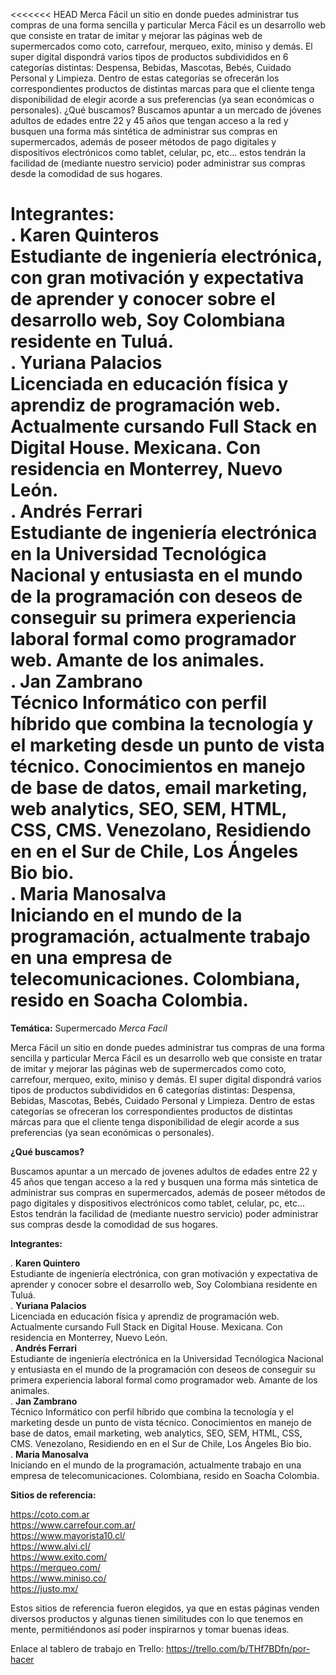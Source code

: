 <<<<<<< HEAD
Merca Fácil un sitio en donde puedes administrar tus compras de una forma sencilla y particular
Merca Fácil es un desarrollo web que consiste en tratar de imitar y mejorar las páginas web de supermercados como coto, carrefour, merqueo, exito, miniso y demás. El super digital dispondrá varios tipos de productos subdivididos  en 6 categorías distintas: Despensa, Bebidas, Mascotas, Bebés, Cuidado Personal y Limpieza. Dentro de estas categorías se ofrecerán los correspondientes productos de distintas marcas para que el cliente tenga disponibilidad de elegir acorde a sus preferencias (ya sean económicas o personales).
¿Qué buscamos?
Buscamos apuntar a un mercado de jóvenes adultos de edades entre 22 y 45 años que tengan acceso a la red
y busquen una forma más sintética de administrar sus compras en supermercados, además de poseer métodos de pago digitales y dispositivos electrónicos como tablet, celular, pc, etc... estos tendrán la facilidad de (mediante nuestro servicio) poder administrar sus compras desde la comodidad de sus hogares.

Integrantes: <br />
. Karen Quinteros<br />
Estudiante de ingeniería electrónica, con gran motivación y expectativa de aprender y conocer sobre el desarrollo web, Soy Colombiana residente en Tuluá.<br />
. Yuriana Palacios<br />
Licenciada en educación física y aprendiz de programación web. Actualmente cursando Full Stack en Digital House. Mexicana. Con residencia en Monterrey, Nuevo León.<br />
. Andrés Ferrari<br />
Estudiante de ingeniería electrónica en la Universidad Tecnológica Nacional y entusiasta en el mundo de la programación con deseos de conseguir su primera experiencia laboral formal como programador web. Amante de los animales.<br />
. Jan Zambrano<br />
Técnico Informático con perfil híbrido que combina la tecnología y el marketing desde un punto de vista técnico. Conocimientos en manejo de base de datos, email marketing, web analytics, SEO, SEM, HTML, CSS, CMS. Venezolano, Residiendo en en el Sur de Chile, Los Ángeles Bio bio. <br />
. Maria Manosalva<br />
Iniciando en el mundo de la programación, actualmente trabajo en una empresa de telecomunicaciones. Colombiana, resido en Soacha Colombia.<br />
=======
<strong>Temática:</strong> Supermercado <em>Merca Facíl</em>

Merca Fácil un sitio en donde puedes administrar tus compras de una forma sencilla y particular
Merca Fácil es un desarrollo web que consiste en tratar de imitar y mejorar las páginas web de supermercados como coto, carrefour, merqueo, exito, miniso y demás. El super digital dispondrá varios tipos de productos subdivididos en 6 categorías distintas: Despensa, Bebidas, Mascotas, Bebés, Cuidado Personal y Limpieza. Dentro de estas categorías se ofreceran los correspondientes productos de distintas márcas para que el cliente tenga disponibilidad de elegir acorde a sus preferencias (ya sean económicas o personales).

<strong>¿Qué buscamos?</strong>

Buscamos apuntar a un mercado de jovenes adultos de edades entre 22 y 45 años que tengan acceso a la red y busquen una forma más sintetica de administrar sus compras en supermercados, además de poseer métodos de pago digitales y dispositivos electrónicos como tablet, celular, pc, etc... Estos tendrán la facilidad de (mediante nuestro servicio) poder administrar sus compras desde la comodidad de sus hogares.

<strong>Integrantes:</strong><br />

. <strong>Karen Quintero</strong> <br />
Estudiante de ingeniería electrónica, con gran motivación y expectativa de aprender y conocer sobre el desarrollo web, Soy Colombiana residente en Tuluá.   
. <strong>Yuriana Palacios</strong><br />
Licenciada en educación física y aprendiz de programación web. Actualmente cursando Full Stack en Digital House. Mexicana. Con residencia en Monterrey, Nuevo León.<br />
. <strong>Andrés Ferrari</strong><br />
Estudiante de ingeniería electrónica en la Universidad Tecnólogica Nacional y entusiasta en el mundo de la programación con deseos de conseguir su primera experiencia laboral formal como programador web. Amante de los animales.<br />
. <strong>Jan Zambrano</strong><br />
Técnico Informático con perfil híbrido que combina la tecnología y el marketing desde un punto de vista técnico. Conocimientos en manejo de base de datos, email marketing, web analytics, SEO, SEM, HTML, CSS, CMS. Venezolano, Residiendo en en el Sur de Chile, Los Ángeles Bio bio.<br />
. <strong>Maria Manosalva</strong> <br />
Iniciando en el mundo de la programación, actualmente trabajo en una empresa de telecomunicaciones. Colombiana, resido en Soacha Colombia.<br />

<strong>Sitios de referencia:</strong><br />

https://coto.com.ar<br />
https://www.carrefour.com.ar/<br />
https://www.mayorista10.cl/<br />
https://www.alvi.cl/<br />
https://www.exito.com/<br />
https://merqueo.com/<br />
https://www.miniso.co/ <br />
https://justo.mx/ <br />

Estos sitios de referencia fueron elegidos, ya que en estas páginas venden diversos productos y algunas tienen similitudes con lo que tenemos en mente, permitiéndonos así poder inspirarnos y tomar buenas ideas.


Enlace al tablero de trabajo en Trello:
https://trello.com/b/THf7BDfn/por-hacer
